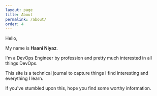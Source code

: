 ```yaml
---
layout: page
title: About
permalink: /about/
order: 4
---
```


<p>Hello,</p>

<p>My name is <b>Haani Niyaz</b>.</p>

<p>I'm a DevOps Engineer by profession and pretty much interested in all things DevOps.</p>

<p>This site is a technical journal to capture things I find interesting and everything I learn.</p>

<p>If you've stumbled upon this, hope you find some worthy information.</p>
